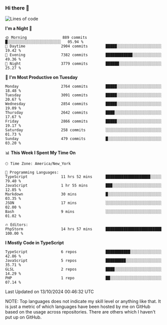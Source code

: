 ### Hi there 👋

<!--
**LynxJinxxy/LynxJinxxy** is a ✨ _special_ ✨ repository because its `README.md` (this file) appears on your GitHub profile.

Here are some ideas to get you started:

- 🔭 I’m currently working on ...
- 🌱 I’m currently learning ...
- 👯 I’m looking to collaborate on ...
- 🤔 I’m looking for help with ...
- 💬 Ask me about ...
- 📫 How to reach me: ...
- 😄 Pronouns: ...
- ⚡ Fun fact: ...
-->

<!--START_SECTION:waka-->
![Lines of code](https://img.shields.io/badge/From%20Hello%20World%20I%27ve%20Written-32.0%20million%20lines%20of%20code-blue)

**I'm a Night 🦉** 

```text
🌞 Morning                889 commits         █░░░░░░░░░░░░░░░░░░░░░░░░   05.94 % 
🌆 Daytime                2904 commits        █████░░░░░░░░░░░░░░░░░░░░   19.42 % 
🌃 Evening                7382 commits        ████████████░░░░░░░░░░░░░   49.36 % 
🌙 Night                  3779 commits        ██████░░░░░░░░░░░░░░░░░░░   25.27 % 
```
📅 **I'm Most Productive on Tuesday** 

```text
Monday                   2764 commits        █████░░░░░░░░░░░░░░░░░░░░   18.48 % 
Tuesday                  3091 commits        █████░░░░░░░░░░░░░░░░░░░░   20.67 % 
Wednesday                2854 commits        █████░░░░░░░░░░░░░░░░░░░░   19.09 % 
Thursday                 2642 commits        ████░░░░░░░░░░░░░░░░░░░░░   17.67 % 
Friday                   2866 commits        █████░░░░░░░░░░░░░░░░░░░░   19.17 % 
Saturday                 258 commits         ░░░░░░░░░░░░░░░░░░░░░░░░░   01.73 % 
Sunday                   479 commits         █░░░░░░░░░░░░░░░░░░░░░░░░   03.20 % 
```


📊 **This Week I Spent My Time On** 

```text
🕑︎ Time Zone: America/New_York

💬 Programming Languages: 
TypeScript               11 hrs 52 mins      ████████████████████░░░░░   79.40 % 
JavaScript               1 hr 55 mins        ███░░░░░░░░░░░░░░░░░░░░░░   12.85 % 
Markdown                 30 mins             █░░░░░░░░░░░░░░░░░░░░░░░░   03.35 % 
JSON                     17 mins             ░░░░░░░░░░░░░░░░░░░░░░░░░   02.00 % 
Bash                     9 mins              ░░░░░░░░░░░░░░░░░░░░░░░░░   01.02 % 

🔥 Editors: 
PhpStorm                 14 hrs 57 mins      █████████████████████████   100.00 % 
```

**I Mostly Code in TypeScript** 

```text
TypeScript               6 repos             ███████████░░░░░░░░░░░░░░   42.86 % 
JavaScript               5 repos             █████████░░░░░░░░░░░░░░░░   35.71 % 
GLSL                     2 repos             ████░░░░░░░░░░░░░░░░░░░░░   14.29 % 
PHP                      1 repo              ██░░░░░░░░░░░░░░░░░░░░░░░   07.14 % 
```




 Last Updated on 13/10/2024 00:46:32 UTC
<!--END_SECTION:waka-->
NOTE: Top languages does not indicate my skill level or anything like that. It is just a metric of which languages have been hosted by me on GitHub based on the usage across repositories. There are others which I haven't put up on GitHub.
